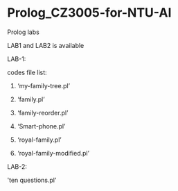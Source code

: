 # Prolog_CZ3005-for-NTU-AI
Prolog labs

LAB1 and LAB2 is available

LAB-1:

codes file list:

1. ‘my-family-tree.pl’

2. ‘family.pl’

3. ‘family-reorder.pl’

4. ‘Smart-phone.pl’

5. ‘royal-family.pl’

6. ‘royal-family-modified.pl’

LAB-2:

'ten questions.pl'
